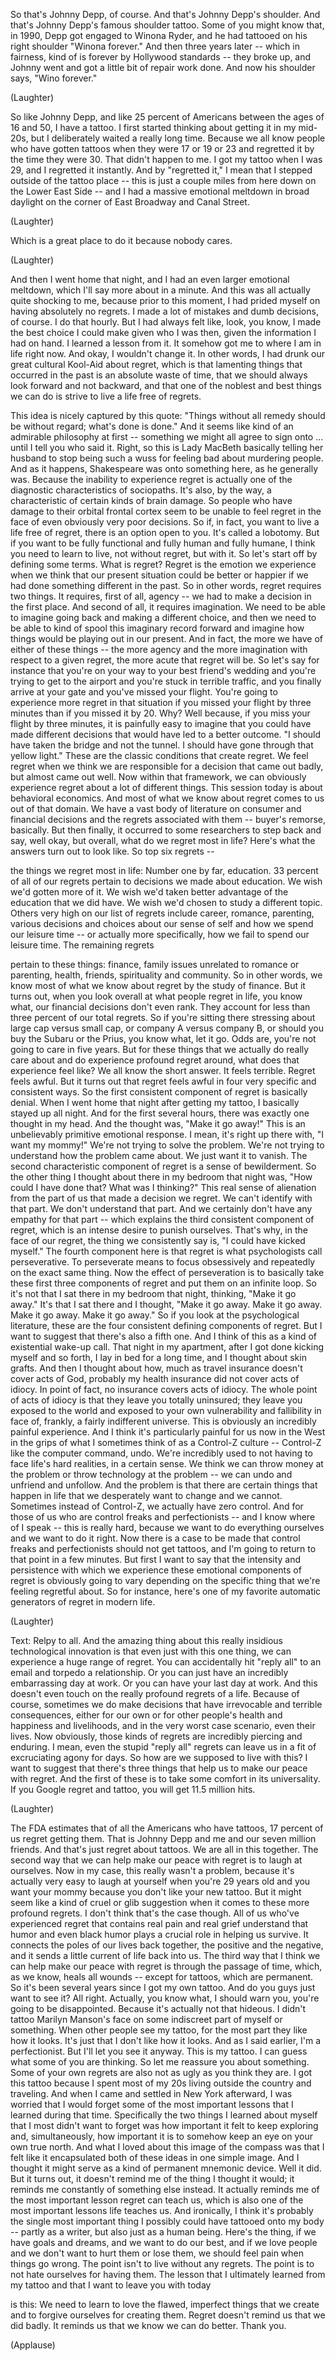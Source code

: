 
So that&#39;s Johnny Depp, of course.
And that&#39;s Johnny Depp&#39;s shoulder.
And that&#39;s Johnny Depp&#39;s famous shoulder tattoo.
Some of you might know that, in 1990,
Depp got engaged to Winona Ryder,
and he had tattooed on his right shoulder
&quot;Winona forever.&quot;
And then three years later --
which in fairness, kind of is forever by Hollywood standards --
they broke up,
and Johnny went and got a little bit of repair work done.
And now his shoulder says, &quot;Wino forever.&quot;

(Laughter)

So like Johnny Depp,
and like 25 percent of Americans
between the ages of 16 and 50,
I have a tattoo.
I first started thinking about getting it in my mid-20s,
but I deliberately waited a really long time.
Because we all know people
who have gotten tattoos when they were 17
or 19 or 23
and regretted it by the time they were 30.
That didn&#39;t happen to me.
I got my tattoo when I was 29,
and I regretted it instantly.
And by &quot;regretted it,&quot;
I mean that I stepped outside of the tattoo place --
this is just a couple miles from here
down on the Lower East Side --
and I had a massive emotional meltdown in broad daylight
on the corner of East Broadway and Canal Street.

(Laughter)

Which is a great place to do it because nobody cares.

(Laughter)

And then I went home that night, and I had an even larger emotional meltdown,
which I&#39;ll say more about in a minute.
And this was all actually quite shocking to me,
because prior to this moment,
I had prided myself
on having absolutely no regrets.
I made a lot of mistakes
and dumb decisions, of course.
I do that hourly.
But I had always felt like, look, you know,
I made the best choice I could make
given who I was then,
given the information I had on hand.
I learned a lesson from it.
It somehow got me to where I am in life right now.
And okay, I wouldn&#39;t change it.
In other words, I had drunk our great cultural Kool-Aid about regret,
which is that lamenting things that occurred in the past
is an absolute waste of time,
that we should always look forward and not backward,
and that one of the noblest and best things we can do
is strive to live a life free of regrets.

This idea is nicely captured by this quote:
&quot;Things without all remedy
should be without regard;
what&#39;s done is done.&quot;
And it seems like kind of an admirable philosophy at first --
something we might all agree to sign onto ...
until I tell you who said it.
Right, so this is Lady MacBeth
basically telling her husband to stop being such a wuss
for feeling bad about murdering people.
And as it happens, Shakespeare was onto something here,
as he generally was.
Because the inability to experience regret
is actually one of the diagnostic characteristics
of sociopaths.
It&#39;s also, by the way, a characteristic of certain kinds of brain damage.
So people who have damage
to their orbital frontal cortex
seem to be unable to feel regret
in the face of even obviously very poor decisions.
So if, in fact, you want to live a life free of regret,
there is an option open to you.
It&#39;s called a lobotomy.
But if you want to be fully functional
and fully human
and fully humane,
I think you need to learn to live, not without regret, but with it.
So let&#39;s start off by defining some terms.
What is regret?
Regret is the emotion we experience
when we think that our present situation
could be better or happier
if we had done something different in the past.
So in other words, regret requires two things.
It requires, first of all, agency -- we had to make a decision in the first place.
And second of all, it requires imagination.
We need to be able to imagine going back and making a different choice,
and then we need to be able to kind of spool this imaginary record forward
and imagine how things would be playing out in our present.
And in fact, the more we have of either of these things --
the more agency and the more imagination
with respect to a given regret,
the more acute that regret will be.
So let&#39;s say for instance
that you&#39;re on your way to your best friend&#39;s wedding
and you&#39;re trying to get to the airport and you&#39;re stuck in terrible traffic,
and you finally arrive at your gate
and you&#39;ve missed your flight.
You&#39;re going to experience more regret in that situation
if you missed your flight by three minutes
than if you missed it by 20.
Why?
Well because, if you miss your flight by three minutes,
it is painfully easy to imagine
that you could have made different decisions
that would have led to a better outcome.
&quot;I should have taken the bridge and not the tunnel.
I should have gone through that yellow light.&quot;
These are the classic conditions that create regret.
We feel regret when we think we are responsible
for a decision that came out badly,
but almost came out well.
Now within that framework,
we can obviously experience regret about a lot of different things.
This session today is about behavioral economics.
And most of what we know about regret
comes to us out of that domain.
We have a vast body of literature
on consumer and financial decisions
and the regrets associated with them --
buyer&#39;s remorse, basically.
But then finally, it occurred to some researchers to step back
and say, well okay, but overall,
what do we regret most in life?
Here&#39;s what the answers turn out to look like.
So top six regrets --

the things we regret most in life:
Number one by far, education.
33 percent of all of our regrets
pertain to decisions we made about education.
We wish we&#39;d gotten more of it.
We wish we&#39;d taken better advantage of the education that we did have.
We wish we&#39;d chosen to study a different topic.
Others very high on our list of regrets
include career, romance, parenting,
various decisions and choices about our sense of self
and how we spend our leisure time --
or actually more specifically,
how we fail to spend our leisure time.
The remaining regrets

pertain to these things:
finance, family issues unrelated to romance or parenting,
health, friends,
spirituality and community.
So in other words, we know most of what we know about regret
by the study of finance.
But it turns out, when you look overall at what people regret in life,
you know what, our financial decisions don&#39;t even rank.
They account for less than three percent of our total regrets.
So if you&#39;re sitting there stressing
about large cap versus small cap,
or company A versus company B,
or should you buy the Subaru or the Prius,
you know what, let it go.
Odds are, you&#39;re not going to care in five years.
But for these things that we actually do really care about
and do experience profound regret around,
what does that experience feel like?
We all know the short answer.
It feels terrible. Regret feels awful.
But it turns out that regret feels awful
in four very specific and consistent ways.
So the first consistent component of regret
is basically denial.
When I went home that night after getting my tattoo,
I basically stayed up all night.
And for the first several hours,
there was exactly one thought in my head.
And the thought was,
&quot;Make it go away!&quot;
This is an unbelievably primitive emotional response.
I mean, it&#39;s right up there with, &quot;I want my mommy!&quot;
We&#39;re not trying to solve the problem.
We&#39;re not trying to understand how the problem came about.
We just want it to vanish.
The second characteristic component of regret
is a sense of bewilderment.
So the other thing I thought about there in my bedroom that night
was, &quot;How could I have done that?
What was I thinking?&quot;
This real sense of alienation
from the part of us that made a decision we regret.
We can&#39;t identify with that part.
We don&#39;t understand that part.
And we certainly don&#39;t have any empathy for that part --
which explains the third consistent component of regret,
which is an intense desire to punish ourselves.
That&#39;s why, in the face of our regret,
the thing we consistently say is, &quot;I could have kicked myself.&quot;
The fourth component here
is that regret is what psychologists call perseverative.
To perseverate means to focus obsessively and repeatedly
on the exact same thing.
Now the effect of perseveration
is to basically take these first three components of regret
and put them on an infinite loop.
So it&#39;s not that I sat there in my bedroom that night,
thinking, &quot;Make it go away.&quot;
It&#39;s that I sat there and I thought,
&quot;Make it go away. Make it go away.
Make it go away. Make it go away.&quot;
So if you look at the psychological literature,
these are the four consistent defining components of regret.
But I want to suggest that there&#39;s also a fifth one.
And I think of this
as a kind of existential wake-up call.
That night in my apartment,
after I got done kicking myself and so forth,
I lay in bed for a long time,
and I thought about skin grafts.
And then I thought about how,
much as travel insurance doesn&#39;t cover acts of God,
probably my health insurance did not cover acts of idiocy.
In point of fact, no insurance covers acts of idiocy.
The whole point of acts of idiocy
is that they leave you totally uninsured;
they leave you exposed to the world
and exposed to your own vulnerability and fallibility
in face of, frankly, a fairly indifferent universe.
This is obviously an incredibly painful experience.
And I think it&#39;s particularly painful for us now in the West
in the grips of what I sometimes think of
as a Control-Z culture --
Control-Z like the computer command,
undo.
We&#39;re incredibly used to not having to face
life&#39;s hard realities, in a certain sense.
We think we can throw money at the problem
or throw technology at the problem --
we can undo and unfriend
and unfollow.
And the problem is that there are certain things that happen in life
that we desperately want to change
and we cannot.
Sometimes instead of Control-Z,
we actually have zero control.
And for those of us who are control freaks and perfectionists --
and I know where of I speak --
this is really hard,
because we want to do everything ourselves and we want to do it right.
Now there is a case to be made
that control freaks and perfectionists should not get tattoos,
and I&#39;m going to return to that point in a few minutes.
But first I want to say
that the intensity and persistence
with which we experience these emotional components of regret
is obviously going to vary
depending on the specific thing that we&#39;re feeling regretful about.
So for instance, here&#39;s one of my favorite
automatic generators of regret in modern life.

(Laughter)


Text: Relpy to all.
And the amazing thing
about this really insidious technological innovation
is that even just with this one thing,
we can experience a huge range of regret.
You can accidentally hit &quot;reply all&quot; to an email
and torpedo a relationship.
Or you can just have an incredibly embarrassing day at work.
Or you can have your last day at work.
And this doesn&#39;t even touch
on the really profound regrets of a life.
Because of course, sometimes we do make decisions
that have irrevocable and terrible consequences,
either for our own or for other people&#39;s
health and happiness and livelihoods,
and in the very worst case scenario, even their lives.
Now obviously, those kinds of regrets
are incredibly piercing and enduring.
I mean, even the stupid &quot;reply all&quot; regrets
can leave us in a fit of excruciating agony for days.
So how are we supposed to live with this?
I want to suggest that there&#39;s three things
that help us to make our peace with regret.
And the first of these
is to take some comfort in its universality.
If you Google regret and tattoo,
you will get 11.5 million hits.

(Laughter)

The FDA estimates
that of all the Americans who have tattoos,
17 percent of us regret getting them.
That is Johnny Depp and me
and our seven million friends.
And that&#39;s just regret about tattoos.
We are all in this together.
The second way that we can help make our peace with regret
is to laugh at ourselves.
Now in my case, this really wasn&#39;t a problem,
because it&#39;s actually very easy to laugh at yourself
when you&#39;re 29 years old and you want your mommy
because you don&#39;t like your new tattoo.
But it might seem like a kind of cruel or glib suggestion
when it comes to these more profound regrets.
I don&#39;t think that&#39;s the case though.
All of us who&#39;ve experienced regret
that contains real pain and real grief
understand that humor and even black humor
plays a crucial role in helping us survive.
It connects the poles of our lives back together,
the positive and the negative,
and it sends a little current of life back into us.
The third way that I think we can help make our peace with regret
is through the passage of time,
which, as we know, heals all wounds --
except for tattoos, which are permanent.
So it&#39;s been several years
since I got my own tattoo.
And do you guys just want to see it?
All right.
Actually, you know what, I should warn you,
you&#39;re going to be disappointed.
Because it&#39;s actually not that hideous.
I didn&#39;t tattoo Marilyn Manson&#39;s face
on some indiscreet part of myself or something.
When other people see my tattoo,
for the most part they like how it looks.
It&#39;s just that I don&#39;t like how it looks.
And as I said earlier, I&#39;m a perfectionist.
But I&#39;ll let you see it anyway.
This is my tattoo.
I can guess what some of you are thinking.
So let me reassure you about something.
Some of your own regrets
are also not as ugly as you think they are.
I got this tattoo
because I spent most of my 20s
living outside the country and traveling.
And when I came and settled in New York afterward,
I was worried that I would forget
some of the most important lessons that I learned during that time.
Specifically the two things I learned about myself
that I most didn&#39;t want to forget
was how important it felt to keep exploring
and, simultaneously, how important it is
to somehow keep an eye on your own true north.
And what I loved about this image of the compass
was that I felt like it encapsulated both of these ideas
in one simple image.
And I thought it might serve as a kind of permanent mnemonic device.
Well it did.
But it turns out, it doesn&#39;t remind me of the thing I thought it would;
it reminds me constantly of something else instead.
It actually reminds me
of the most important lesson regret can teach us,
which is also one of the most important lessons life teaches us.
And ironically, I think it&#39;s probably the single most important thing
I possibly could have tattooed onto my body --
partly as a writer,
but also just as a human being.
Here&#39;s the thing,
if we have goals
and dreams,
and we want to do our best,
and if we love people
and we don&#39;t want to hurt them or lose them,
we should feel pain when things go wrong.
The point isn&#39;t to live without any regrets.
The point is to not hate ourselves for having them.
The lesson that I ultimately learned from my tattoo
and that I want to leave you with today

is this:
We need to learn to love
the flawed, imperfect things
that we create
and to forgive ourselves for creating them.
Regret doesn&#39;t remind us that we did badly.
It reminds us that we know we can do better.
Thank you.

(Applause)

